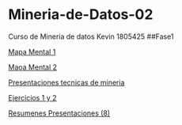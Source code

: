 # Mineria-de-Datos-02
Curso de Mineria de datos Kevin 1805425
##Fase1

[Mapa Mental 1 ](https://github.com/kevingonzalez1805425/Mineria-de-Datos-02/blob/master/Mapamental%201%20Mineria.pdf)

[Maoa Mental 2 ](https://github.com/kevingonzalez1805425/Mineria-de-Datos-02/blob/master/Mapa%20mental%202%201805425...pdf)

[Presentaciones tecnicas de mineria](https://github.com/kevingonzalez1805425/Mineria-de-Datos-02/blob/master/Presentacion_Clasificacion__02.pdf)

[Ejercicios 1 y 2 ](https://github.com/kevingonzalez1805425/Mineria-de-Datos-02/blob/master/Ejercicios_1.pdf)

[Resumenes Presentaciones (8)](https://github.com/kevingonzalez1805425/Mineria-de-Datos-02/blob/master/Resumenes_1805425...pdf)
